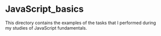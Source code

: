 # JavaScript_basics

This directory contains the examples of the tasks that I performed during my studies of JavaScript fundamentals.
